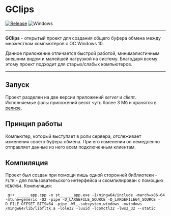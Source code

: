 # GClips
[![Release](https://img.shields.io/github/v/release/Kardfox01/GClips.svg)](https://github.com/Kardfox01/GClips/releases/tag/v1.0.0) ![Windows](https://badgen.net/badge/windows10/builded/green?icon=github)
________________
**GClips** - открытый проект для создания общего буфера обмена между множеством компьютеров с ОС Windows 10.

Данное приложение отличается быстрой работой, минималистичным внешним видом и малейшей нагрузкой на систему. Благодаря всему этому проект подходит для старых/слабых компьютеров.
________________
## Запуск
Проект разделен на две версии приложений *server* и *client*. Исполняемые фалы приложений весят чуть более 3 Мб и хранятся в [релизе](https://github.com/Kardfox01/GClips/releases/).
## Принцип работы
Компьютер, который выступает в роли сервера, отслеживает изменения своего буфера обмена. При его изменении он немедленно отправляет данные из него всем подключенным клиентам.
## Компиляция
Проект был создан при помощи лишь одной сторонней библиотеки - `FLTK` - для пользовательского интерфейса и скомпилирован с помощью `MINGW64`.
Компиляция:
```
 g++ ______app.cpp -o st______app.exe -I/mingw64/include -march=x86-64 -mtune=generic -O2 -pipe -D_LARGEFILE_SOURCE -D_LARGEFILE64_SOURCE -D_FILE_OFFSET_BITS=64 -pipe -Wl,-subsystem,windows -mwindows /mingw64/lib/libfltk.a -lole32 -luuid -lcomctl32 -lws2_32 --static
```
